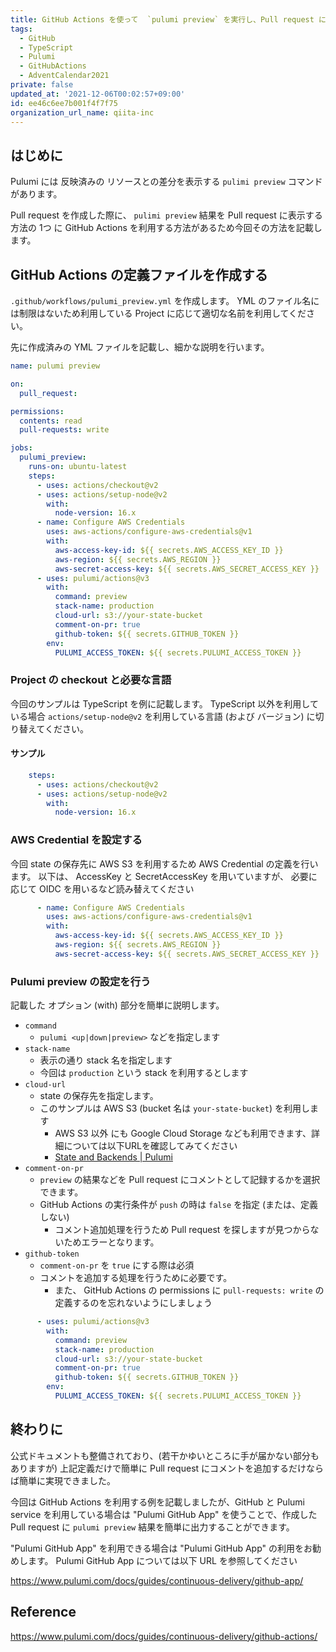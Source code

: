```yaml
---
title: GitHub Actions を使って  `pulumi preview` を実行し、Pull request に表示する方法 (TypeScript 編)
tags:
  - GitHub
  - TypeScript
  - Pulumi
  - GitHubActions
  - AdventCalendar2021
private: false
updated_at: '2021-12-06T00:02:57+09:00'
id: ee46c6ee7b001f4f7f75
organization_url_name: qiita-inc
---
```

## はじめに

Pulumi には 反映済みの リソースとの差分を表示する `pulimi preview` コマンドがあります。

Pull request を作成した際に、 `pulimi preview` 結果を Pull request に表示する方法の 1つ に GitHub Actions を利用する方法があるため今回その方法を記載します。

## GitHub Actions の定義ファイルを作成する

`.github/workflows/pulumi_preview.yml` を作成します。
YML のファイル名には制限はないため利用している Project に応じて適切な名前を利用してください。

先に作成済みの YML ファイルを記載し、細かな説明を行います。

```yml:.github/workflows/pulumi_preview.yml
name: pulumi preview

on:
  pull_request:

permissions:
  contents: read
  pull-requests: write

jobs:
  pulumi_preview:
    runs-on: ubuntu-latest
    steps:
      - uses: actions/checkout@v2
      - uses: actions/setup-node@v2
        with:
          node-version: 16.x
      - name: Configure AWS Credentials
        uses: aws-actions/configure-aws-credentials@v1
        with:
          aws-access-key-id: ${{ secrets.AWS_ACCESS_KEY_ID }}
          aws-region: ${{ secrets.AWS_REGION }}
          aws-secret-access-key: ${{ secrets.AWS_SECRET_ACCESS_KEY }}
      - uses: pulumi/actions@v3
        with:
          command: preview
          stack-name: production
          cloud-url: s3://your-state-bucket
          comment-on-pr: true
          github-token: ${{ secrets.GITHUB_TOKEN }}
        env:
          PULUMI_ACCESS_TOKEN: ${{ secrets.PULUMI_ACCESS_TOKEN }}
```

### Project の checkout と必要な言語

今回のサンプルは TypeScript を例に記載します。
TypeScript 以外を利用している場合 `actions/setup-node@v2` を利用している言語 (および バージョン) に切り替えてください。

#### サンプル

```yml
    steps:
      - uses: actions/checkout@v2
      - uses: actions/setup-node@v2
        with:
          node-version: 16.x
```

### AWS Credential を設定する

今回 state の保存先に AWS S3 を利用するため AWS Credential の定義を行います。
以下は、 AccessKey と SecretAccessKey を用いていますが、 必要に応じて OIDC を用いるなど読み替えてください

```yml
      - name: Configure AWS Credentials
        uses: aws-actions/configure-aws-credentials@v1
        with:
          aws-access-key-id: ${{ secrets.AWS_ACCESS_KEY_ID }}
          aws-region: ${{ secrets.AWS_REGION }}
          aws-secret-access-key: ${{ secrets.AWS_SECRET_ACCESS_KEY }}
```

### Pulumi preview の設定を行う

記載した オプション (with) 部分を簡単に説明します。

- `command`
    - `pulumi <up|down|preview>` などを指定します
- `stack-name`
    - 表示の通り stack 名を指定します
    - 今回は `production` という stack を利用するとします
- `cloud-url`
    - state の保存先を指定します。
    - このサンプルは  AWS S3 (bucket 名は `your-state-bucket`) を利用します
        - AWS S3 以外 にも Google Cloud Storage なども利用できます、詳細については以下URLを確認してみてください
        - [State and Backends | Pulumi](https://www.pulumi.com/docs/intro/concepts/state/)
- `comment-on-pr`
    - `preview` の結果などを Pull request にコメントとして記録するかを選択できます。
    - GitHub Actions の実行条件が `push` の時は `false` を指定 (または、定義しない)  
        - コメント追加処理を行うため Pull request を探しますが見つからないためエラーとなります。
- `github-token`
    - `comment-on-pr` を `true` にする際は必須
    - コメントを追加する処理を行うために必要です。
        - また、 GitHub Actions の permissions に `pull-requests: write` の定義するのを忘れないようにしましょう


```yml
      - uses: pulumi/actions@v3
        with:
          command: preview
          stack-name: production
          cloud-url: s3://your-state-bucket
          comment-on-pr: true
          github-token: ${{ secrets.GITHUB_TOKEN }}
        env:
          PULUMI_ACCESS_TOKEN: ${{ secrets.PULUMI_ACCESS_TOKEN }}
```

## 終わりに

公式ドキュメントも整備されており、(若干かゆいところに手が届かない部分もありますが) 上記定義だけで簡単に Pull request にコメントを追加するだけならば簡単に実現できました。

今回は GitHub Actions を利用する例を記載しましたが、GitHub と Pulumi service を利用している場合は "Pulumi GitHub App" を使うことで、作成した Pull request に `pulumi preview` 結果を簡単に出力することができます。

"Pulumi GitHub App" を利用できる場合は "Pulumi GitHub App" の利用をお勧めします。
Pulumi GitHub App については以下 URL を参照してください

https://www.pulumi.com/docs/guides/continuous-delivery/github-app/


## Reference

https://www.pulumi.com/docs/guides/continuous-delivery/github-actions/
